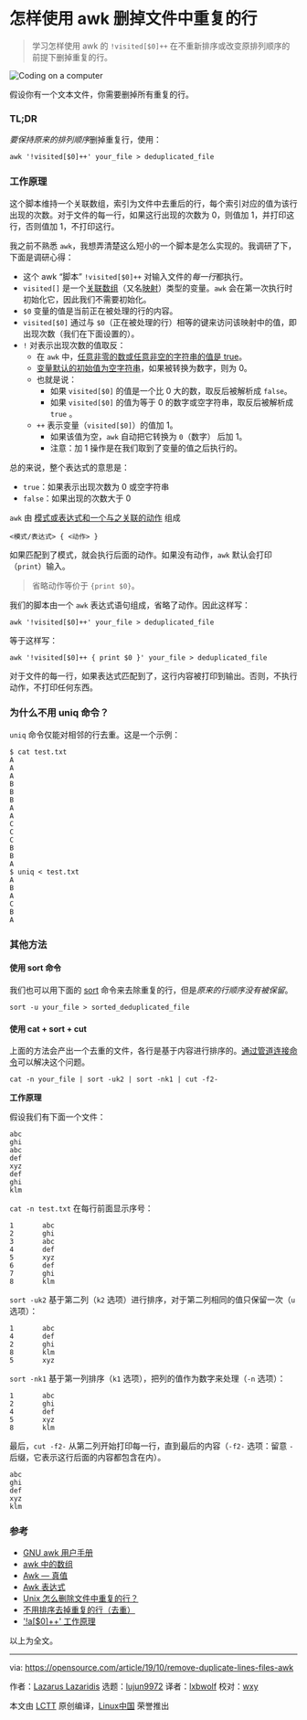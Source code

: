 [#]: collector: (lujun9972)
[#]: translator: (lxbwolf)
[#]: reviewer: (wxy)
[#]: publisher: ( )
[#]: url: ( )
[#]: subject: (How to remove duplicate lines from files with awk)
[#]: via: (https://opensource.com/article/19/10/remove-duplicate-lines-files-awk)
[#]: author: (Lazarus Lazaridis https://opensource.com/users/iridakos)

怎样使用 awk 删掉文件中重复的行
======

> 学习怎样使用 awk 的 `!visited[$0]++` 在不重新排序或改变原排列顺序的前提下删掉重复的行。 

![Coding on a computer][1]

假设你有一个文本文件，你需要删掉所有重复的行。

### TL;DR

*要保持原来的排列顺序*删掉重复行，使用：

```
awk '!visited[$0]++' your_file > deduplicated_file
```

### 工作原理

这个脚本维持一个关联数组，索引为文件中去重后的行，每个索引对应的值为该行出现的次数。对于文件的每一行，如果这行出现的次数为 0，则值加 1，并打印这行，否则值加 1，不打印这行。

我之前不熟悉 `awk`，我想弄清楚这么短小的一个脚本是怎么实现的。我调研了下，下面是调研心得：

* 这个 awk “脚本” `!visited[$0]++` 对输入文件的*每一行*都执行。
* `visited[]` 是一个[关联数组][2]（又名[映射][3]）类型的变量。`awk` 会在第一次执行时初始化它，因此我们不需要初始化。
* `$0` 变量的值是当前正在被处理的行的内容。
* `visited[$0]` 通过与 `$0`（正在被处理的行）相等的键来访问该映射中的值，即出现次数（我们在下面设置的）。
* `!` 对表示出现次数的值取反：
    * 在 `awk` 中，[任意非零的数或任意非空的字符串的值是 true][4]。
    * [变量默认的初始值为空字符串][5]，如果被转换为数字，则为 0。
    * 也就是说：
        * 如果 `visited[$0]` 的值是一个比 0 大的数，取反后被解析成 `false`。
        * 如果 `visited[$0]` 的值为等于 0 的数字或空字符串，取反后被解析成 `true` 。
    * `++` 表示变量（`visited[$0]`）的值加 1。
        * 如果该值为空，`awk` 自动把它转换为 `0`（数字） 后加 1。 
        * 注意：加 1 操作是在我们取到了变量的值之后执行的。

总的来说，整个表达式的意思是：

  * `true`：如果表示出现次数为 0 或空字符串
  * `false`：如果出现的次数大于 0

`awk` 由 [模式或表达式和一个与之关联的动作][6] 组成

```
<模式/表达式> { <动作> }
```

如果匹配到了模式，就会执行后面的动作。如果没有动作，`awk` 默认会打印（`print`）输入。

> 省略动作等价于 `{print $0}`。

我们的脚本由一个 `awk` 表达式语句组成，省略了动作。因此这样写：

```
awk '!visited[$0]++' your_file > deduplicated_file
```

等于这样写：

```
awk '!visited[$0]++ { print $0 }' your_file > deduplicated_file
```

对于文件的每一行，如果表达式匹配到了，这行内容被打印到输出。否则，不执行动作，不打印任何东西。

### 为什么不用 uniq 命令？

`uniq` 命令仅能对相邻的行去重。这是一个示例：

```
$ cat test.txt
A
A
A
B
B
B
A
A
C
C
C
B
B
A
$ uniq < test.txt
A
B
A
C
B
A
```

### 其他方法

#### 使用 sort 命令

我们也可以用下面的 [sort][7] 命令来去除重复的行，但是*原来的行顺序没有被保留*。


```
sort -u your_file > sorted_deduplicated_file
```

#### 使用 cat + sort + cut

上面的方法会产出一个去重的文件，各行是基于内容进行排序的。[通过管道连接命令][8]可以解决这个问题。


```
cat -n your_file | sort -uk2 | sort -nk1 | cut -f2-
```

**工作原理**

假设我们有下面一个文件：

```
abc
ghi
abc
def
xyz
def
ghi
klm
```

`cat -n test.txt` 在每行前面显示序号：

```
1       abc
2       ghi
3       abc
4       def
5       xyz
6       def
7       ghi
8       klm
```

`sort -uk2` 基于第二列（`k2` 选项）进行排序，对于第二列相同的值只保留一次（`u` 选项）：

```
1       abc
4       def
2       ghi
8       klm
5       xyz
```

`sort -nk1` 基于第一列排序（`k1` 选项），把列的值作为数字来处理（`-n` 选项）：

```
1       abc
2       ghi
4       def
5       xyz
8       klm
```

最后，`cut -f2-` 从第二列开始打印每一行，直到最后的内容（`-f2-` 选项：留意 `-` 后缀，它表示这行后面的内容都包含在内）。

```
abc
ghi
def
xyz
klm
```

### 参考

* [GNU awk 用户手册][9]
* [awk 中的数组][2]
* [Awk — 真值][4]
* [Awk 表达式][5]
* [Unix 怎么删除文件中重复的行？][10]
* [不用排序去掉重复的行（去重）][11]
* ['!a[$0]++' 工作原理][12]

以上为全文。

--------------------------------------------------------------------------------

via: https://opensource.com/article/19/10/remove-duplicate-lines-files-awk

作者：[Lazarus Lazaridis][a]
选题：[lujun9972][b]
译者：[lxbwolf](https://github.com/lxbwolf)
校对：[wxy](https://github.com/wxy)

本文由 [LCTT](https://github.com/LCTT/TranslateProject) 原创编译，[Linux中国](https://linux.cn/) 荣誉推出

[a]: https://opensource.com/users/iridakos
[b]: https://github.com/lujun9972
[1]: https://opensource.com/sites/default/files/styles/image-full-size/public/lead-images/code_computer_laptop_hack_work.png?itok=aSpcWkcl (Coding on a computer)
[2]: http://kirste.userpage.fu-berlin.de/chemnet/use/info/gawk/gawk_12.html
[3]: https://en.wikipedia.org/wiki/Associative_array
[4]: https://www.gnu.org/software/gawk/manual/html_node/Truth-Values.html
[5]: https://ftp.gnu.org/old-gnu/Manuals/gawk-3.0.3/html_chapter/gawk_8.html
[6]: http://kirste.userpage.fu-berlin.de/chemnet/use/info/gawk/gawk_9.html
[7]: http://man7.org/linux/man-pages/man1/sort.1.html
[8]: https://stackoverflow.com/a/20639730/2292448
[9]: https://www.gnu.org/software/gawk/manual/html_node/
[10]: https://stackoverflow.com/questions/1444406/how-can-i-delete-duplicate-lines-in-a-file-in-unix
[11]: https://stackoverflow.com/questions/11532157/remove-duplicate-lines-without-sorting
[12]: https://unix.stackexchange.com/questions/159695/how-does-awk-a0-work/159734#159734
[13]: https://opensource.com/sites/default/files/uploads/duplicate-cat.jpg (Duplicate cat)
[14]: https://iridakos.com/about/
[15]: http://creativecommons.org/licenses/by-nc/4.0/
